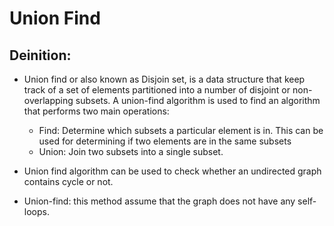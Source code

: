 # Union Find

## Deinition: 

- Union find or also known as Disjoin set, is a data structure that keep track of a set of elements partitioned into a number of disjoint or non-overlapping subsets. A union-find algorithm is used to find an algorithm that performs two main operations: 
	+ Find:  Determine which subsets a particular element is in. This can be used for determining if two elements are in the same subsets 
	+ Union: Join two subsets into a single subset. 

- Union find algorithm can be used to check whether an undirected graph contains cycle or not. 
- Union-find: this method assume that the graph does not have any self-loops.
